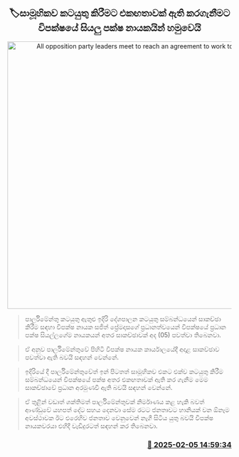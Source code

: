 <p align='center'><b><h2 align='center' title='All opposition party leaders meet to reach an agreement to work together'>🏷සාමූහිකව කටයුතු කිරීමට එක​ඟතාවක් ඇති කරගැනීම​ට  විපක්ෂයේ සියලු පක්ෂ නායකයින් හමුවෙයි</h2></b></p>
<p align='center'><img src='https://helakuru.sgp1.cdn.digitaloceanspaces.com/esana/images/lib/sajith-meet-parliment-2025.jpg' width='600' alt='All opposition party leaders meet to reach an agreement to work together'></p>

> පාර්ලිමේන්තු කටයුතු ඇතුළු ඉදිරි දේශපාලන කටයුතු සම්බන්ධයෙන් සාකච්ඡා කිරීම සඳහා විපක්ෂ නායක සජිත් ප්‍රේමදාසගේ ප්‍රධානත්වයෙන් විපක්ෂයේ ප්‍රධාන පක්ෂ සියල්ලගේම නායකයන් අතර සාකච්ඡාවක් අද (05) පවත්වා තිබෙනවා.

> ඒ අනුව පාර්ලිමේන්තුවේ පිහිටි විපක්ෂ නායක කාර්යාලයේදී අදාළ සාකච්ඡාව පවත්වා ඇති බවයි සඳහන් වෙන්නේ.

> ඉදිරියේ දී පාර්ලිමේන්තුවේත් ඉන් පිටතත් සාමූහිකව එකට එක්ව කටයුතු කිරීම සම්බන්ධයෙන් විපක්ෂයේ පක්ෂ අතර එක​ඟතාවක් ඇති කර ගැනීම මෙම සාකච්ඡාවේ ප්‍රධාන අරමුණවී ඇති බවයි සඳහන් වෙන්නේ.

> ඒ තුළින් වඩාත් ශක්තිමත් පාර්ලිමේන්තුවක් නිර්මාණය කළ හැකි බවත් ​ආණ්ඩුවේ යහපත් දේට සහය දෙනවා සේම රටට ජනතාවට හානියක් වන ඕනෑම අවස්ථාවක ඊට එරෙහිව ජනතාව වෙනුවෙන් නැගී සිටිය යුතු බවයි විපක්ෂ නායකවරයා එහිදී වැඩිදුරටත් සඳහන් කර තිබෙනවා. 



<h3 align='right'><a href='https://www.helakuru.lk/esana/p/107188/'>📅 2025-02-05 14:59:34</a></h3>
